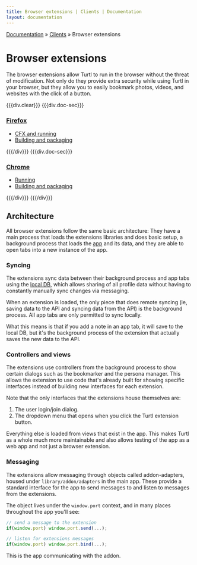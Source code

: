 ```yaml
---
title: Browser extensions | Clients | Documentation
layout: documentation
---
```


<div class="breadcrumb">
    <a href="/docs">Documentation</a> &raquo;
    <a href="/docs/clients/index">Clients</a> &raquo;
    Browser extensions
</div>

# Browser extensions

The browser extensions allow Turtl to run in the browser without the threat of
modification. Not only do they provide extra security while using Turtl in your
browser, but they allow you to easily bookmark photos, videos, and websites with
the click of a button.

{{{div.clear}}}
{{{div.doc-sec}}}

### [Firefox](/docs/clients/extensions/firefox)

- [CFX and running](/docs/clients/extensions/firefox#cfx-and-running)
- [Building and packaging](/docs/clients/extensions/firefox#building-and-packaging)

{{{/div}}}
{{{div.doc-sec}}}

### [Chrome](/docs/clients/extensions/chrome)

- [Running](/docs/clients/extensions/chrome#running)
- [Building and packaging](/docs/clients/extensions/chrome#building-and-packaging)

{{{/div}}}
{{{/div}}}

<a id="#architecture"></a>

## Architecture
All browser extensions follow the same basic architecture: They have a main
process that loads the extensions libraries and does basic setup, a background
process that loads the [app](/docs/clients/app/index) and its data, and they are
able to open tabs into a new instance of the app.

### Syncing
The extensions sync data between their background process and app tabs using the
[local DB](/docs/clients/app/local_db), which allows sharing of all profile data
without having to constantly manually sync changes via messaging.

When an extension is loaded, the only piece that does remote syncing (ie, saving
data to the API and syncing data from the API) is the background process. All
app tabs are only permitted to sync locally.

What this means is that if you add a note in an app tab, it will save to the
local DB, but it's the background process of the extension that actually saves
the new data to the API.

### Controllers and views
The extensions use controllers from the background process to show certain
dialogs such as the bookmarker and the persona manager. This allows the
extension to use code that's already built for showing specific interfaces
instead of building new interfaces for each extension.

Note that the only interfaces that the extensions house themselves are:

1. The user login/join dialog.
1. The dropdown menu that opens when you click the Turtl extension button.

Everything else is loaded from views that exist in the app. This makes Turtl as
a whole much more maintainable and also allows testing of the app as a web app
and not just a browser extension.

### Messaging
The extensions allow messaging through objects called addon-adapters, housed
under `library/addon/adapters` in the main app. These provide a standard
interface for the app to send messages to and listen to messages from the 
extensions.

The object lives under the `window.port` context, and in many places throughout
the app you'll see:

```javascript
// send a message to the extension
if(window.port) window.port.send(...);

// listen for extensions messages
if(window.port) window.port.bind(...);
```

This is the app communicating with the addon.

